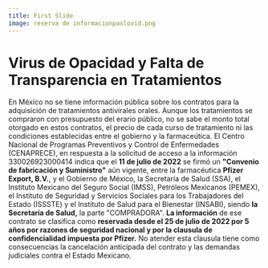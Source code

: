 ```yaml
---
title: First Slide
image: reserva de informacionpaxlovid.png
---
```


# Virus de Opacidad y Falta de Transparencia en Tratamientos

En México no se tiene información pública sobre los contratos para la adquisición de tratamientos antivirales orales. Aunque los tratamientos se compraron con presupuesto del erario público, no se sabe el monto total otorgado en estos contratos, el precio de cada curso de tratamiento ni las condiciones establecidas entre el gobierno y la farmaceútica. El Centro Nacional de Programas Preventivos y Control de Enfermedades (CENAPRECE), en respuesta a la solicitud de acceso a la información 330026923000414 indica que el **11 de julio de 2022** se firmó un **"Convenio de fabricación y Suministro"** aún vigente, entre la farmacéutica **Pfizer Export, B.V.**, y el Gobierno de México, la Secretaría de Salud (SSA), el Instituto Mexicano del Seguro Social (IMSS), Petróleos Mexicanos (PEMEX), el Instituto de Seguridad y Servicios Sociales para los Trabajadores del Estado (ISSSTE) y el Instituto de Salud para el Bienestar (INSABI), siendo **la Secretaría de Salud,** la parte "COMPRADORA". **La información** de ese contrato se clasifica como **reservada desde el 25 de julio de 2022 por 5 años por razones de seguridad nacional y por la clausula de confidencialidad impuesta por Pfizer.** No atender esta clausula tiene como consecuencias la cancelación anticipada del contrato y las demandas judiciales contra el Estado Mexicano.

